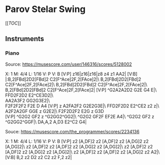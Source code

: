 # Parov Stelar Swing

[[_TOC_]]

## Instruments

### Piano

Source: https://musescore.com/user/146316/scores/5128002

X: 1
M: 4/4
L: 1/16
V: P
V: B
[V:P] z16|z16|z16|z8 z4 z1 AA2|
[V:B] |:B,2[FBd]2D2[FBd]2 C2[F^Ace]2F,2[FAce]2|\\
B,2[FBd]2D2[FBd]2 C2[F^Ace]2F,2[FAce]2|\\
B,2[FBd]2D2[FBd]2 C2[F^Ace]2F,2[FAce]2|\\
B,2[FBd]2D2[FBd]2 C2[F^Ace]2F,2[FAce]2|
[V:P] ^G2A2A2D2 G2E G4 E|\\
FFD2F2D2 E2^CE3D2|\\  
AA2A3F2 GG2G3E2|\\  
F2F2F2F2 F2E D A4
[V:P] z A2FA2F2 G2E2G3E|\\
FFD2F2D2 E2^CE2 z2 z|\\
A2F2A2GF GGE z G2E2|\\
F2F2D2F2 E2G z G3D\
[V:P] ^G2G2 GF2 z ^G2GG2^GG2|\\
^G2G2 GF2F EF2E A4|\\
^G2G2 GF2 z ^G2GG2^GGF|\\
DA,A,2 A,D3 E2^C2 G4|



Souce: https://musescore.com/the_programmer/scores/2234136

X: 1
M: 4/4
L: 1/16
V: P
V: B
[V:P] z2 [A,DF]2 z2 [A,DF]2 z2 [A,DG]2 z2 [A,DG]2|\\
z2 [A,DF]2 z2 [A,DF]2 z2 [A,DG]2 z2 [A,DG]2|\\
z2 [A,DF]2 z2 [A,DF]2 z2 [A,DG]2 z2 [A,DG]2|\\
z2 [A,DF]2 z2 [A,DF]2 z2 [A,DG]2 z2 A2|\\
[V:B] B,2 z2 D2 z2 C2 z2 F,2 z2|
